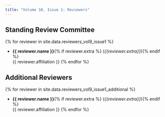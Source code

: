 ```yaml
---
title: "Volume 10, Issue 1: Reviewers"
---
```


## Standing Review Committee

{% for reviewer in site.data.reviewers_vol9_issue1 %}
* **{{ reviewer.name }}**{% if reviewer.extra %} (_{{reviewer.extra}}_){% endif %}  
       {{ reviewer.affiliation }}
{% endfor %}

## Additional Reviewers

{% for reviewer in site.data.reviewers_vol9_issue1_additional %}
* **{{ reviewer.name }}**{% if reviewer.extra %} (_{{reviewer.extra}}_){% endif %}  
       {{ reviewer.affiliation }}
{% endfor %}

